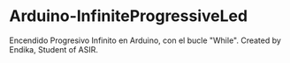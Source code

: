 # Arduino-InfiniteProgressiveLed
Encendido Progresivo Infinito en Arduino, con el bucle "While".
Created by Endika, Student of ASIR.
